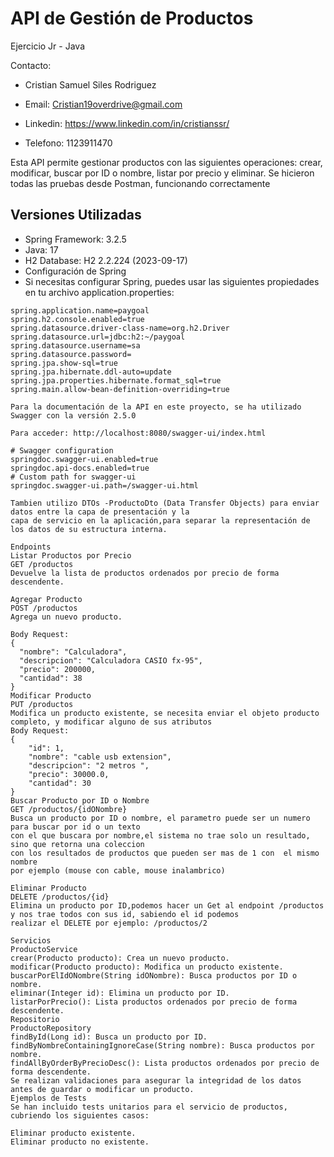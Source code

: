 # API de Gestión de Productos
Ejercicio Jr - Java 

Contacto:

- Cristian Samuel Siles Rodriguez

- Email: Cristian19overdrive@gmail.com 

- Linkedin: https://www.linkedin.com/in/cristianssr/

- Telefono: 1123911470 

Esta API permite gestionar productos con las siguientes operaciones: crear, modificar, buscar por ID o nombre, listar por precio y eliminar.
Se hicieron todas las pruebas desde Postman, funcionando correctamente

## Versiones Utilizadas
- Spring Framework: 3.2.5
- Java: 17
- H2 Database: H2 2.2.224 (2023-09-17)
- Configuración de Spring
- Si necesitas configurar Spring, puedes usar las siguientes propiedades en tu archivo application.properties:
```properties
spring.application.name=paygoal
spring.h2.console.enabled=true
spring.datasource.driver-class-name=org.h2.Driver
spring.datasource.url=jdbc:h2:~/paygoal
spring.datasource.username=sa
spring.datasource.password=
spring.jpa.show-sql=true
spring.jpa.hibernate.ddl-auto=update
spring.jpa.properties.hibernate.format_sql=true
spring.main.allow-bean-definition-overriding=true

Para la documentación de la API en este proyecto, se ha utilizado Swagger con la versión 2.5.0

Para acceder: http://localhost:8080/swagger-ui/index.html

# Swagger configuration
springdoc.swagger-ui.enabled=true
springdoc.api-docs.enabled=true
# Custom path for swagger-ui
springdoc.swagger-ui.path=/swagger-ui.html

Tambien utilizo DTOs -ProductoDto (Data Transfer Objects) para enviar datos entre la capa de presentación y la
capa de servicio en la aplicación,para separar la representación de los datos de su estructura interna.

Endpoints
Listar Productos por Precio
GET /productos
Devuelve la lista de productos ordenados por precio de forma descendente.

Agregar Producto
POST /productos
Agrega un nuevo producto.

Body Request:
{
  "nombre": "Calculadora",
  "descripcion": "Calculadora CASIO fx-95",
  "precio": 200000,
  "cantidad": 38
}
Modificar Producto
PUT /productos
Modifica un producto existente, se necesita enviar el objeto producto completo, y modificar alguno de sus atributos
Body Request:
{
    "id": 1,
    "nombre": "cable usb extension",
    "descripcion": "2 metros ",
    "precio": 30000.0,
    "cantidad": 30
}
Buscar Producto por ID o Nombre
GET /productos/{idONombre}
Busca un producto por ID o nombre, el parametro puede ser un numero para buscar por id o un texto
con el que buscara por nombre,el sistema no trae solo un resultado, sino que retorna una coleccion
con los resultados de productos que pueden ser mas de 1 con  el mismo nombre
por ejemplo (mouse con cable, mouse inalambrico)

Eliminar Producto
DELETE /productos/{id}
Elimina un producto por ID,podemos hacer un Get al endpoint /productos y nos trae todos con sus id, sabiendo el id podemos
realizar el DELETE por ejemplo: /productos/2  

Servicios
ProductoService
crear(Producto producto): Crea un nuevo producto.
modificar(Producto producto): Modifica un producto existente.
buscarPorElIdONombre(String idONombre): Busca productos por ID o nombre.
eliminar(Integer id): Elimina un producto por ID.
listarPorPrecio(): Lista productos ordenados por precio de forma descendente.
Repositorio
ProductoRepository
findById(Long id): Busca un producto por ID.
findByNombreContainingIgnoreCase(String nombre): Busca productos por nombre.
findAllByOrderByPrecioDesc(): Lista productos ordenados por precio de forma descendente.
Se realizan validaciones para asegurar la integridad de los datos antes de guardar o modificar un producto.
Ejemplos de Tests
Se han incluido tests unitarios para el servicio de productos, cubriendo los siguientes casos:

Eliminar producto existente.
Eliminar producto no existente.
